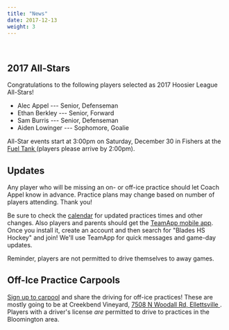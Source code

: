 ```yaml
---
title: "News"
date: 2017-12-13
weight: 3
---
```


<div class="sponsorcontainer">
  <a id="news-a1" href="#"><img id="news-s1" class="image sponsor"></a>
  <a id="news-a2" href="#"><img id="news-s2" class="image sponsor"></a>
</div>

2017 All-Stars
--------------
Congratulations to the following players selected as 2017 Hoosier League All-Stars!

- Alec Appel --- Senior, Defenseman
- Ethan Berkley --- Senior, Forward
- Sam Burris --- Senior, Defenseman
- Aiden Lowinger --- Sophomore, Goalie

All-Star events start at 3:00pm on
Saturday, December 30 in Fishers at the [Fuel Tank <span class="icon
fa-map-marker"></span>][fuel] (players please arrive by 2:00pm). 


[fuel]: https://maps.google.com/maps?hl=en&q=Fuel%20Tank%20at%20Fishers%2C%209022%20E%20126th%20St%2C%20Fishers%2C%20IN%2046038%2C%20USA


Updates
-------

Any player who will be missing an on- or off-ice practice should let
Coach Appel know in advance. Practice plans may change based on number
of players attending. Thank you!

Be sure to check the [calendar][cal] for updated practices times and other
changes. Also players and parents should get the [TeamApp mobile
app][teamapp]. Once you install it, create an account and then search
for "Blades HS Hockey" and join! We'll use TeamApp for quick messages
and game-day updates.

Reminder, players are not permitted to drive themselves to away games.

[teamapp]: https://www.teamapp.com/app
[cal]: https://calendar.google.com/calendar/embed?src=epsc9ra4unbaelg6bns4r4ifro%40group.calendar.google.com&ctz=America/New_York


Off-Ice Practice Carpools
-------------------------
[Sign up to carpool][office] and share the driving for off-ice
practices! These are mostly going to be at Creekbend Vineyard, [7508
N Woodall Rd, Ellettsville <span class="icon
fa-map-marker"></span>][creekbend]. Players with a driver's license
_are_ permitted to drive to practices in the Bloomington area.

[office]: http://www.signupgenius.com/go/10c084bacaa28a0fa7-blades6
[creekbend]: https://www.google.com/maps/place/7508+N+Woodall+Rd,+Ellettsville,+IN+47429/@39.2693618,-86.5814495,17z/data=!3m1!4b1!4m5!3m4!1s0x886cf5555b49ab4b:0x84fec2627d04af5!8m2!3d39.2693577!4d-86.5792608



